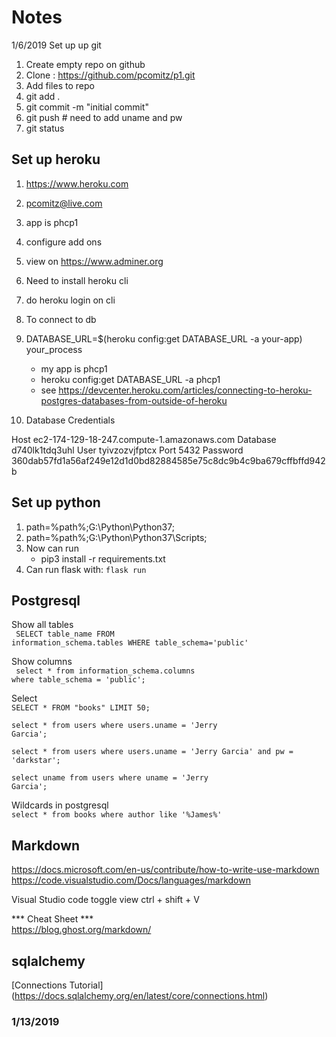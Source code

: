 # Notes 

1/6/2019 
Set up up git
1. Create empty repo on github
2. Clone : https://github.com/pcomitz/p1.git
3. Add files to repo
4. git add .
5. git commit -m "initial commit"
6. git push # need to add uname and pw
7. git status 

## Set up heroku

1. https://www.heroku.com
2. pcomitz@live.com
3. app is phcp1 
4. configure add ons 
5. view on https://www.adminer.org
6. Need to install heroku cli
7. do heroku login on cli
8. To connect to db
9. DATABASE_URL=$(heroku config:get DATABASE_URL -a your-app) your_process
    - my app is phcp1
    - heroku config:get DATABASE_URL -a phcp1
    - see https://devcenter.heroku.com/articles/connecting-to-heroku-postgres-databases-from-outside-of-heroku
    
10. Database Credentials 

Host
ec2-174-129-18-247.compute-1.amazonaws.com
Database
d740lk1tdq3uhl
User
tyivzozvjfptcx
Port
5432
Password
360dab57fd1a56af249e12d1d0bd82884585e75c8dc9b4c9ba679cffbffd942b

## Set up python 
1. path=%path%;G:\Python\Python37;
2. path=%path%;G:\Python\Python37\Scripts;
3. Now can run  
    - pip3 install -r requirements.txt
4. Can run flask with: <code>flask run</code> 


## Postgresql

Show all tables <br>
<code>
SELECT table_name FROM information_schema.tables WHERE table_schema='public'</code>

Show columns <br>
<code>
select * from information_schema.columns where table_schema = 'public'; </code>

Select<br>
`SELECT * FROM "books" LIMIT 50;`

<code>select * from users where users.uname = 'Jerry Garcia';</code>

<code>select * from users where users.uname = 'Jerry Garcia' and pw = 'darkstar';</code>

<code>select uname from users where uname = 'Jerry Garcia';</code>

Wildcards in postgresql<br>
`select * from books where author like '%James%'`



## Markdown 
https://docs.microsoft.com/en-us/contribute/how-to-write-use-markdown
https://code.visualstudio.com/Docs/languages/markdown

Visual Studio code toggle view 
ctrl + shift + V

*** Cheat Sheet ***  
https://blog.ghost.org/markdown/

## sqlalchemy
[Connections Tutorial] (https://docs.sqlalchemy.org/en/latest/core/connections.html)


### 1/13/2019

